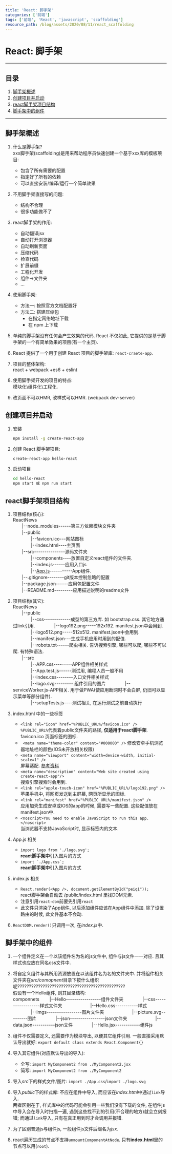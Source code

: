 ```yaml
---
title: 'React: 脚手架'
categories: ['前端']
tags: ['前端', 'React', 'javascript', 'scaffolding']
resource_path: /blog/assets/2020/08/11/react_scaffolding
---
```


React: 脚手架 
===

---

## 目录

1. [脚手架概述](#脚手架概述)
2. [创建项目并启动](#创建项目并启动)
3. [react脚手架项目结构](#react脚手架项目结构)
4. [脚手架中的组件](#脚手架中的组件)

---

## 脚手架概述

1. 什么是脚手架?  
    xxx脚手架(scaffolding)是用来帮助程序员快速创建一个基于xxx库的模板项目:  
    * 包含了所有需要的配置
    * 指定好了所有的依赖
    * 可以直接安装/编译/运行一个简单效果

2. 不用脚手架直接写的问题:
    * 结构不合理
    * 很多功能做不了

3. react脚手架的作用:
    * 自动翻译jsx
    * 自动打开浏览器
    * 自动刷新页面
    * 压缩代码
    * 检查代码
    * 扩展前缀
    * 工程化开发
    * 组件->文件夹
    * ...

4. 使用脚手架:
    * 方法一: 按照官方文档配置好
    * 方法二: 搭建压缩包
        * 在指定网络地址下载
        * 在 npm 上下载

5. 单纯的脚手架没有任何会产生效果的代码. React 不仅如此, 它提供的是基于脚手架的一个有简单效果的项目(有一个主页).

6. React 提供了一个用于创建 React 项目的脚手架库: ```react-craete-app```.

7. 项目的整体架构:  
    react + webpack +es6 + eslint

8. 使用脚手架开发的项目的特点:  
    模块化\组件化\工程化.

9. 改页面不可以HMR, 改样式可以HMR. (webpack dev-server)


## 创建项目并启动

1. 安装  
    ```bash
    npm install -g create-react-app
    ```
    
2. 创建 React 脚手架项目:  
    ```bash
    create-react-app hello-react
    ```

3. 启动项目  
    ```bash
    cd hello-react
    npm start 或 npm run start
    ```

## react脚手架项目结构

1. 项目结构(核心):  
    ReactNews  
    　　|--node_modules------第三方依赖模块文件夹  
    　　|--public  
    　　　　|--favicon.ico---网站图标  
    　　　　|--index.html----主页面  
    　　|--src---------------源码文件夹  
    　　　　|--components----放置自定义react组件的文件夹.  
    　　　　|--index.js------应用入口js  
    　　　　|--[App.js](https://www.bilibili.com/video/BV1uK411H7on?p=45)-----------App组件.  
    　　|--.gitignore--------git版本控制忽略的配置  
    　　|--package.json------应用包配置文件  
    　　|--README.md---------应用描述说明的readme文件  

2. 项目结构(其它):  
    ReactNews  
    　　|--public  
    　　　　|--css-------------成型的第三方库. 如 bootstrap.css. 其它地方通过link引用.
    　　　　|--logo192.png-----192x192. manifest.json中会用到.  
    　　　　|--logo512.png-----512x512. manifest.json中会用到.  
    　　　　|--manifest.json---生成手机应用时用到的配值.  
    　　　　|--robots.txt------爬虫相关. 告诉搜索引擎, 哪些可以爬, 哪些不可以爬. 有特殊语法.  
    　　|--src  
    　　　　|--APP.css---------APP组件相关样式  
    　　　　|--App.test.js------测试用, 编程人员一般不用  
    　　　　|--index.css--------入口文件相关样式  
    　　　　|--logo.svg--------- 组件引用的图片 
    　　　　|--serviceWorker.js-APP相关. 用于做PWA(使应用断网时不会白屏, 仍旧可以显示菜单等部分组件).  
    　　　　|--setupTests.js----测试相关, 在运行测试之前自动执行  


2. index.html 中的一些标签
    * ```<link rel="icon" href="%PUBLIC_URL%/favicon.ico" />```  
        ```%PUBLIC_URL%```代表着public文件夹的路径, **仅适用于react脚手架**. favicon.ico 页面标签的图标.
    * ``` <meta name="theme-color" content="#000000" />```
        修改安卓手机浏览器地址栏的颜色(IOS未开放相关权限)
    * ```<meta name="viewport" content="width=device-width, initial-scale=1" />```  
        屏幕适配. [参考资料](https://blog.csdn.net/Liuqz2009/article/details/89500080)
    * ```<meta name="description" content="Web site created using create-react-app"/>```  
        搜索引擎搜索时会用到.
    * ```<link rel="apple-touch-icon" href="%PUBLIC_URL%/logo192.png" />```  
        苹果手机中, 将网页发送到主屏幕, 网页所显示的图标.
    * ```<link rel="manifest" href="%PUBLIC_URL%/manifest.json" />```  
        应用加壳生成安卓或IOS的app的时候, 需要写一些配置. 这些配值放在manifest.json中.
    * ```<noscript>You need to enable JavaScript to run this app.</noscript>```  
        当浏览器不支持JavaScript时, 显示标签内的文本.

3. App.js 相关
    * ```import logo from './logo.svg';```  
        **react脚手架中**引入图片的方式
    * ```import `./App.css`;```  
        **react脚手架中**引入图片的方式

4. index.js 相关  
    * ```React.render(<App />, document.getElementById("peiqi"));```  
        react脚手架会自动去 /public/index.html 里找DOM元素.
    * 注意引用```react-dom```前要先引用```react```
    * 此文件只渲染了App组件, 以后添加组件应该在App组件中添加. 除了设置路由的时候, 此文件基本不会动.

5. ```ReactDOM.render()```只调用一次, 在*index.js*中.


## 脚手架中的组件

1. 一个组件定义在一个以该组件名为名的js文件中, 组件与js文件一一对应. 且其样式也应放在同名css文件中.

2. 将自定义组件与其所用资源放置在以该组件名为名的文件夹中. 并将组件相关文件夹在*src/comopnent*目录下按什么组织呢???????????????????????????????????????????????  
    假设有一个Hello组件, 则其目录结构:   
        componnets
        　　|--Hello-----------------组件文件夹
        　　　　|--css------------------样式文件夹
        　　　　　　|--Hello.css-----------样式
        　　　　|--imgs-----------------图片文件夹
        　　　　　　|--picture.svg---------图片
        　　　　|--json-----------------json文件夹
        　　　　　　|--data.json-----------json文件
        　　　　|--Hello.jsx------------组件js

3. 组件不仅需要定义, 还需要作为模块导出, 以便其它组件引用. 一般直接采用默认导出就好: ```export default class extends React.Component{}```

4. 导入其它组件(对应默认导出的导入): 
    * 全写: ```import MyComponent2 from ./MyComponent2.jsx```
    * 简写: ```import MyComponent2 from ./MyComponent2```

5. 导入*src*下的样式文件/图片: ```import ./App.css```/```import ./logo.svg```

6. 导入*public*下的样式库: 不应在组件中导入, 而应该在*index.html*中通过```link```导入.   
    两者区别在于, 样式库中的代码可能会引用一些我们没有下载的文件, 在组件js中导入会在导入时扫描一遍, 遇到这些找不到的引用(不合理的地方)就会立刻报错; 而通过```link```导入, 只有在真正用到时才会调用并报错.

7. 为了区别普通js与组件js, 一般组件js文件后缀名为*jsx*.

8. react遍历生成的节点不支持```unmountComponentAtNode```. 只有**index.html**里的节点可以用(```root```).


